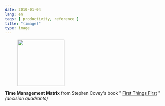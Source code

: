 ```yaml
---
date: 2010-01-04
lang: en
tags: [ productivity, reference ]
title: "(image)"
type: image
---
```


<figure>
<a
href="https://hugo.ferreira.cc/time-management-matrix-from-stephen-coveys-book/attachment/1180/"
rel="attachment"><img
src="https://hugo.ferreira.cc/wp-content/uploads/2010/01/tumblr_kvqs211qvf1qz82meo1_r1_1280-150x150.png"
srcset="https://hugo.ferreira.cc/wp-content/uploads/2010/01/tumblr_kvqs211qvf1qz82meo1_r1_1280-150x150.png 150w, https://hugo.ferreira.cc/wp-content/uploads/2010/01/tumblr_kvqs211qvf1qz82meo1_r1_1280-300x300.png 300w, https://hugo.ferreira.cc/wp-content/uploads/2010/01/tumblr_kvqs211qvf1qz82meo1_r1_1280.png 572w"
sizes="(max-width: 150px) 100vw, 150px" width="150" height="150" /></a></figure>

**Time Management Matrix** from Stephen Covey's book " [First Things
First](http://www.amazon.com/exec/obidos/ASIN/0684802031/declutteyourlife/002-0876874-2575229?creative=327641&camp=14573&link_code=as1)
"\
*(decision quadrants)*

